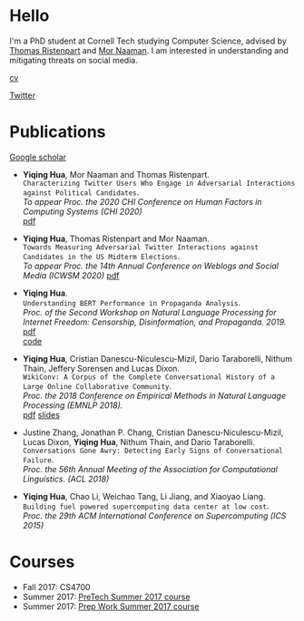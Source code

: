 # Hello

I'm a PhD student at Cornell Tech studying Computer Science,
advised by [Thomas Ristenpart](https://rist.tech.cornell.edu/) and [Mor Naaman](https://people.jacobs.cornell.edu/mor/).
I am interested in understanding and mitigating threats on social media.

[cv](https://github.com/vegetable68/cv/blob/master/cv-yiqing-hua.pdf)

[Twitter](https://twitter.com/yiqqqing)

# Publications

[Google scholar](scholar.google.com/citations?user=ING38FQAAAAJ&hl=en)

* **Yiqing Hua**, Mor Naaman and Thomas Ristenpart.  
`Characterizing Twitter Users Who Engage in Adversarial Interactions against Political Candidates`.  
*To appear Proc. the 2020 CHI Conference on Human Factors in Computing Systems (CHI 2020)*  
[pdf](http://vegetable68.github.io/papers/adversarial_user_chi2020.pdf)

* **Yiqing Hua**, Thomas Ristenpart and Mor Naaman.  
`Towards Measuring Adversarial Twitter Interactions against Candidates in the US Midterm Elections`.  
*To appear Proc. the 14th Annual Conference on Weblogs and Social Media (ICWSM 2020)*
[pdf](http://vegetable68.github.io/papers/adversarial_candidates_icwsm2020.pdf)

* **Yiqing Hua**.  
`Understanding BERT Performance in Propaganda Analysis`.  
*Proc. of the Second Workshop on Natural Language Processing for Internet Freedom: Censorship, Disinformation, and Propaganda. 2019.*  
[pdf](http://vegetable68.github.io/papers/bert_propaganda_emnlp2019.pdf)   
[code](https://github.com/vegetable68/propaganda_detection)

* **Yiqing Hua**, Cristian Danescu-Niculescu-Mizil, Dario Taraborelli, Nithum Thain, Jeffery Sorensen and Lucas Dixon.  
`WikiConv: A Corpus of the Complete Conversational History of a Large Online Collaborative Community`.   
*Proc. the 2018 Conference on Empirical Methods in Natural Language Processing (EMNLP 2018).*  
[pdf](http://vegetable68.github.io/papers/wikiconv_emnlp2018.pdf) 
[slides](http://vegetable68.github.io/slides/wikiconv_emnlp2018.pdf)

* Justine Zhang, Jonathan P. Chang, Cristian Danescu-Niculescu-Mizil, Lucas Dixon, **Yiqing Hua**, Nithum Thain, and Dario Taraborelli.  
`Conversations Gone Awry: Detecting Early Signs of Conversational Failure`.   
*Proc. the 56th Annual Meeting of the Association for Computational Linguistics. (ACL 2018)*  

* **Yiqing Hua**, Chao Li, Weichao Tang, Li Jiang, and Xiaoyao Liang.   
`Building fuel powered supercomputing data center at low cost`.  
*Proc. the 29th ACM International Conference on Supercomputing (ICS 2015)*  


# Courses

* Fall 2017: CS4700
* Summer 2017: [PreTech Summer 2017 course](http://vegetable68.github.io/PreTech) 
* Summer 2017: [Prep Work Summer 2017 course](http://vegetable68.github.io/PreWork)
